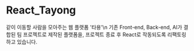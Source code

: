 # React_Tayong
같이 이동할 사람을 모아주는 웹 플랫폼 '타용'\n
기존 Front-end, Back-end, AI가 결합된 팀 프로젝트로 제작된 플랫폼을, 프로젝트 종료 후 React로 작동되도록 리팩토링하고 있습니다.

